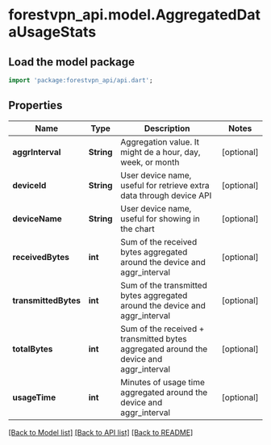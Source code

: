 # forestvpn_api.model.AggregatedDataUsageStats

## Load the model package
```dart
import 'package:forestvpn_api/api.dart';
```

## Properties
Name | Type | Description | Notes
------------ | ------------- | ------------- | -------------
**aggrInterval** | **String** | Aggregation value. It might de a hour, day, week, or month | [optional] 
**deviceId** | **String** | User device name, useful for retrieve extra data through device API | [optional] 
**deviceName** | **String** | User device name, useful for showing in the chart | [optional] 
**receivedBytes** | **int** | Sum of the received bytes aggregated around the device and aggr_interval | [optional] 
**transmittedBytes** | **int** | Sum of the transmitted bytes aggregated around the device and aggr_interval | [optional] 
**totalBytes** | **int** | Sum of the received + transmitted bytes aggregated around the device and aggr_interval | [optional] 
**usageTime** | **int** | Minutes of usage time aggregated around the device and aggr_interval | [optional] 

[[Back to Model list]](../README.md#documentation-for-models) [[Back to API list]](../README.md#documentation-for-api-endpoints) [[Back to README]](../README.md)


